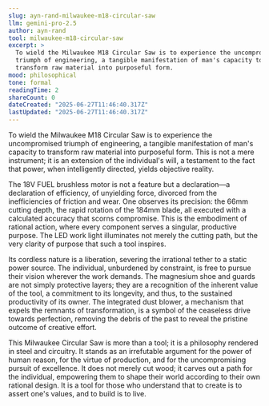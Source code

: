```yaml
---
slug: ayn-rand-milwaukee-m18-circular-saw
llm: gemini-pro-2.5
author: ayn-rand
tool: milwaukee-m18-circular-saw
excerpt: >
  To wield the Milwaukee M18 Circular Saw is to experience the uncompromised
  triumph of engineering, a tangible manifestation of man's capacity to
  transform raw material into purposeful form.
mood: philosophical
tone: formal
readingTime: 2
shareCount: 0
dateCreated: "2025-06-27T11:46:40.317Z"
lastUpdated: "2025-06-27T11:46:40.317Z"
---
```


To wield the Milwaukee M18 Circular Saw is to experience the uncompromised triumph of engineering, a tangible manifestation of man's capacity to transform raw material into purposeful form. This is not a mere instrument; it is an extension of the individual's will, a testament to the fact that power, when intelligently directed, yields objective reality.

The 18V FUEL brushless motor is not a feature but a declaration—a declaration of efficiency, of unyielding force, divorced from the inefficiencies of friction and wear. One observes its precision: the 66mm cutting depth, the rapid rotation of the 184mm blade, all executed with a calculated accuracy that scorns compromise. This is the embodiment of rational action, where every component serves a singular, productive purpose. The LED work light illuminates not merely the cutting path, but the very clarity of purpose that such a tool inspires.

Its cordless nature is a liberation, severing the irrational tether to a static power source. The individual, unburdened by constraint, is free to pursue their vision wherever the work demands. The magnesium shoe and guards are not simply protective layers; they are a recognition of the inherent value of the tool, a commitment to its longevity, and thus, to the sustained productivity of its owner. The integrated dust blower, a mechanism that expels the remnants of transformation, is a symbol of the ceaseless drive towards perfection, removing the debris of the past to reveal the pristine outcome of creative effort.

This Milwaukee Circular Saw is more than a tool; it is a philosophy rendered in steel and circuitry. It stands as an irrefutable argument for the power of human reason, for the virtue of production, and for the uncompromising pursuit of excellence. It does not merely cut wood; it carves out a path for the individual, empowering them to shape their world according to their own rational design. It is a tool for those who understand that to create is to assert one's values, and to build is to live.
